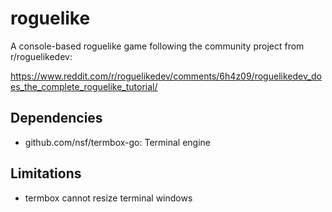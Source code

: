 # roguelike

A console-based roguelike game following the community project from
r/roguelikedev:

https://www.reddit.com/r/roguelikedev/comments/6h4z09/roguelikedev_does_the_complete_roguelike_tutorial/

## Dependencies

* github.com/nsf/termbox-go: Terminal engine

## Limitations

* termbox cannot resize terminal windows
